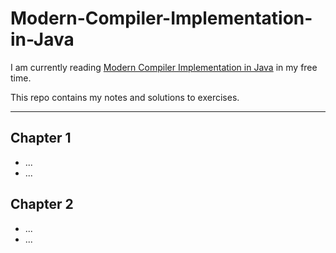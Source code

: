 # Modern-Compiler-Implementation-in-Java

I am currently reading [Modern Compiler Implementation in Java](https://www.amazon.ca/Modern-Compiler-Implementation-Andrew-Appel/dp/052182060X) in my free time.

This repo contains my notes and solutions to exercises.

---

## Chapter 1
- ...
- ...

## Chapter 2
- ...
- ...
